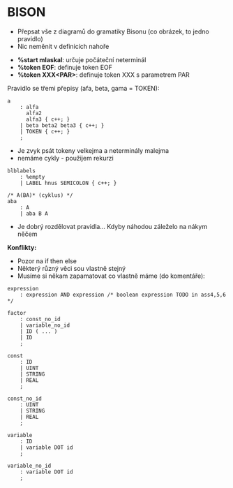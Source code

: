 # BISON

- Přepsat vše z diagramů do gramatiky Bisonu (co obrázek, to jedno pravidlo)
- Nic neměnit v definicích nahoře

+ **%start mlaskal**: určuje počáteční neterminál
+ **%token EOF**: definuje token EOF
+ **%token XXX\<PAR>**: definuje token XXX s parametrem PAR

Pravidlo se třemi přepisy (afa, beta, gama = TOKEN):

```bison
a
    : alfa
      alfa2
      alfa3 { c++; }
    | beta beta2 beta3 { c++; }
    | TOKEN { c++; }
    ;
```

- Je zvyk psát tokeny velkejma a neterminály malejma
- nemáme cykly - použijem rekurzi

```bison
blblabels
    : %empty
    | LABEL hnus SEMICOLON { c++; }

/* A(BA)* (cyklus) */
aba
    : A
    | aba B A
```

- Je dobrý rozdělovat pravidla... Kdyby náhodou záleželo na nákym něčem

**Konflikty:**

- Pozor na if then else
- Některý různý věci sou vlastně stejný
- Musíme si někam zapamatovat co vlastně máme  (do komentáře):

```bison
expression
    : expression AND expression /* boolean expression TODO in ass4,5,6 */
```

```bison
factor
    : const_no_id
    | variable_no_id
    | ID ( ... )
    | ID
    ;

const
    : ID
    | UINT
    | STRING
    | REAL
    ;

const_no_id
    : UINT
    | STRING
    | REAL
    ;

variable
    : ID
    | variable DOT id
    ;

variable_no_id
    : variable DOT id
    ;

```